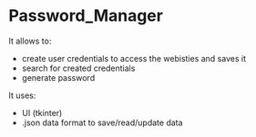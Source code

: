 # Password_Manager

It allows to:
- create user credentials to access the webisties and saves it
- search for created credentials
- generate password

It uses:
- UI (tkinter)
- .json data format to save/read/update data
